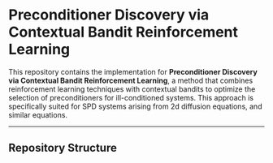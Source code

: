 # Preconditioner Discovery via Contextual Bandit Reinforcement Learning

This repository contains the implementation for **Preconditioner Discovery via Contextual Bandit Reinforcement Learning**, a method that combines reinforcement learning techniques with contextual bandits to optimize the selection of preconditioners for ill-conditioned systems. This approach is specifically suited for SPD systems arising from 2d diffusion equations, and similar equations.

---

## Repository Structure
